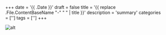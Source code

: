 +++
date = '{{ .Date }}'
draft = false
title = '{{ replace .File.ContentBaseName "-" " " | title }}'
description = 'summary'
categories = ['']
tags = ['']
+++

![alt]()